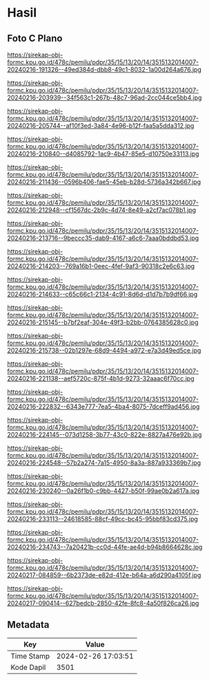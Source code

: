 # Hasil

## Foto C Plano

https://sirekap-obj-formc.kpu.go.id/478c/pemilu/pdpr/35/15/13/20/14/3515132014007-20240216-191326--49ed384d-dbb8-49c1-8032-1a00d264a676.jpg

https://sirekap-obj-formc.kpu.go.id/478c/pemilu/pdpr/35/15/13/20/14/3515132014007-20240216-203939--34f563c1-267b-48c7-96ad-2cc044ce5bb4.jpg

https://sirekap-obj-formc.kpu.go.id/478c/pemilu/pdpr/35/15/13/20/14/3515132014007-20240216-205744--af10f3ed-3a84-4e96-b12f-faa5a5dda312.jpg

https://sirekap-obj-formc.kpu.go.id/478c/pemilu/pdpr/35/15/13/20/14/3515132014007-20240216-210840--d4085792-1ac9-4b47-85e5-d10750e33113.jpg

https://sirekap-obj-formc.kpu.go.id/478c/pemilu/pdpr/35/15/13/20/14/3515132014007-20240216-211436--0596b406-fae5-45eb-b28d-5736a342b667.jpg

https://sirekap-obj-formc.kpu.go.id/478c/pemilu/pdpr/35/15/13/20/14/3515132014007-20240216-212948--cf1567dc-2b9c-4d74-8e49-a2cf7ac078b1.jpg

https://sirekap-obj-formc.kpu.go.id/478c/pemilu/pdpr/35/15/13/20/14/3515132014007-20240216-213716--9beccc35-dab9-4167-a6c6-7aaa0bddbd53.jpg

https://sirekap-obj-formc.kpu.go.id/478c/pemilu/pdpr/35/15/13/20/14/3515132014007-20240216-214203--769a16b1-0eec-4fef-9af3-90318c2e6c63.jpg

https://sirekap-obj-formc.kpu.go.id/478c/pemilu/pdpr/35/15/13/20/14/3515132014007-20240216-214633--c65c66c1-2134-4c91-8d6d-d1d7b7b9df66.jpg

https://sirekap-obj-formc.kpu.go.id/478c/pemilu/pdpr/35/15/13/20/14/3515132014007-20240216-215145--b7bf2eaf-304e-49f3-b2bb-0764385628c0.jpg

https://sirekap-obj-formc.kpu.go.id/478c/pemilu/pdpr/35/15/13/20/14/3515132014007-20240216-215738--02b1297e-68d9-4494-a972-e7a3d49ed5ce.jpg

https://sirekap-obj-formc.kpu.go.id/478c/pemilu/pdpr/35/15/13/20/14/3515132014007-20240216-221138--aef5720c-875f-4b1d-9273-32aaac6f70cc.jpg

https://sirekap-obj-formc.kpu.go.id/478c/pemilu/pdpr/35/15/13/20/14/3515132014007-20240216-222832--6343e777-7ea5-4ba4-8075-7dceff9ad456.jpg

https://sirekap-obj-formc.kpu.go.id/478c/pemilu/pdpr/35/15/13/20/14/3515132014007-20240216-224145--073d1258-3b77-43c0-822e-8827a476e92b.jpg

https://sirekap-obj-formc.kpu.go.id/478c/pemilu/pdpr/35/15/13/20/14/3515132014007-20240216-224548--57b2a274-7a15-4950-8a3a-887a933369b7.jpg

https://sirekap-obj-formc.kpu.go.id/478c/pemilu/pdpr/35/15/13/20/14/3515132014007-20240216-230240--0a26f1b0-c9bb-4427-b50f-99ae0b2a617a.jpg

https://sirekap-obj-formc.kpu.go.id/478c/pemilu/pdpr/35/15/13/20/14/3515132014007-20240216-233113--24618585-88cf-49cc-bc45-95bbf83cd375.jpg

https://sirekap-obj-formc.kpu.go.id/478c/pemilu/pdpr/35/15/13/20/14/3515132014007-20240216-234743--7a20421b-cc0d-44fe-ae4d-b94b8664628c.jpg

https://sirekap-obj-formc.kpu.go.id/478c/pemilu/pdpr/35/15/13/20/14/3515132014007-20240217-084859--6b2373de-e82d-412e-b64a-a6d290a4105f.jpg

https://sirekap-obj-formc.kpu.go.id/478c/pemilu/pdpr/35/15/13/20/14/3515132014007-20240217-090414--627bedcb-2850-42fe-8fc8-4a50f826ca26.jpg


## Metadata

| Key        | Value               |
| ---------- | ------------------- |
| Time Stamp | 2024-02-26 17:03:51 |
| Kode Dapil | 3501                |



